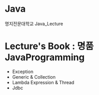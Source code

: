 # Java
명지전문대학교 Java_Lecture

# Lecture's Book : 명품 JavaProgramming
- Exception
- Generic & Collection
- Lambda Expression & Thread
- Jdbc
